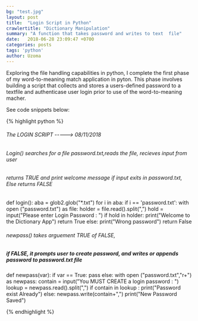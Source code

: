 ```yaml
---
bg: "test.jpg"
layout: post
title:  "Login Script in Python"
crawlertitle: "Dictionary Manipulation"
summary: "A function that takes password and writes to text  file"
date:   2018-06-28 23:09:47 +0700
categories: posts
tags: 'python'
author: Uzoma
---
```

Exploring the file handling capabilities in python, I complete the first phase of my word-to-meaning match application in pyton. This phase involves building a script that collects and stores a users-defined  password to a textfile and authenticase user login prior to use of the word-to-meaning macher.
 

See code snippets below:

{% highlight python %}
###### The LOGIN SCRIPT -----> 08/11/2018                 
######  Login() searches for a file password.txt,reads the file, recieves input from user
######  returns TRUE and print welcome message if input exits in password.txt, Else returns FALSE 
     
    
def login():
    aba = glob2.glob("*.txt")
    for i in aba:
        if i == 'password.txt':
            with open ("password.txt") as file:
                holder = file.read().split(",")
                hold = input("Please enter Login Password : ")
                if hold in holder:
                    print("Welcome to the Dictionary App")
                    return True
                else:
                    print("Wrong password")
                    return False



###### newpass() takes arguement TRUE of FALSE, 
#####  if FALSE, it prompts user to create password, and writes or appends password to password.txt file
                    
def newpass(var):
    if var == True:
        pass
    else:
        with open ("password.txt","r+") as newpass:
            contain = input("You MUST CREATE a login password : ")
            lookup = newpass.read().split(",")
            if contain in lookup :
                print("Password exist Already")
            else:
                newpass.write(contain+",")
                print("New Password Saved")
            
{% endhighlight %}

